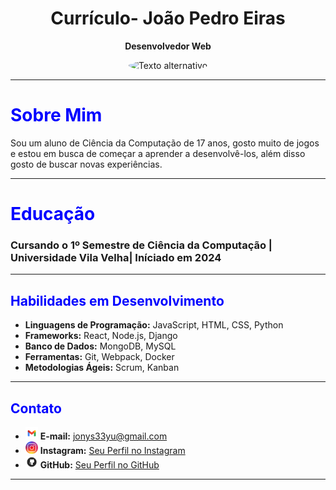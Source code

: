<div align="center">
  <h1>Currículo- João Pedro Eiras</h1>
</div>

<p align="center">
  <b>Desenvolvedor Web</b>
</p>

<div align="center">
  <img src="https://github.com/ljonys/Curriculo/assets/161311108/b5742d28-5336-4731-8344-a8d1971566d2" alt="Texto alternativo" style="border-radius: 50%; width: 180px; height: 180px;" />
</div>


---

# <span style="color: blue;">Sobre Mim</span>



Sou um aluno de Ciência da Computação de 17 anos, gosto muito de jogos e estou em busca de começar a aprender a desenvolvê-los, além disso gosto de buscar novas experiências.

---

# <span style="color: blue;">Educação</span>

### Cursando o 1º Semestre de Ciência da Computação | Universidade Vila Velha| Iníciado em 2024

---

## <span style="color: blue;">Habilidades em Desenvolvimento</span>

- **Linguagens de Programação:** JavaScript, HTML, CSS, Python
- **Frameworks:** React, Node.js, Django
- **Banco de Dados:** MongoDB, MySQL
- **Ferramentas:** Git, Webpack, Docker
- **Metodologias Ágeis:** Scrum, Kanban

---

## <span style="color: blue;">Contato</span>

- <img src="vecteezy_gmail-png-icone_16716465.png" alt="Texto alternativo" width="20" height="20" /> **E-mail:** jonys33yu@gmail.com
- <img src="vecteezy_instagram-icon-logo-png_17743717.png" alt="Texto alternativo" width="20" height="20" /> **Instagram:** [Seu Perfil no Instagram](https://www.instagram.com/joaopedroeirass/)
- <img src="kisspng-computer-icons-logo-portable-network-graphics-clip-icons-for-free-iconza-circle-social-5b7fe46b4ec817.2080142615351082033227.png" alt="Texto alternativo" width="20" height="20" /> **GitHub:** [Seu Perfil no GitHub](https://github.com/ljonys)

---
